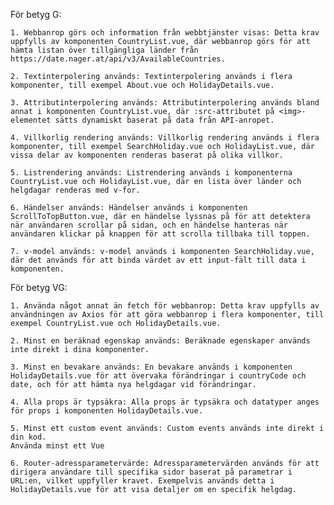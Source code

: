 För betyg G:

    1. Webbanrop görs och information från webbtjänster visas: Detta krav uppfylls av komponenten CountryList.vue, där webbanrop görs för att hämta listan över tillgängliga länder från https://date.nager.at/api/v3/AvailableCountries.

    2. Textinterpolering används: Textinterpolering används i flera komponenter, till exempel About.vue och HolidayDetails.vue.

    3. Attributinterpolering används: Attributinterpolering används bland annat i komponenten CountryList.vue, där :src-attributet på <img>-elementet sätts dynamiskt baserat på data från API-anropet.

    4. Villkorlig rendering används: Villkorlig rendering används i flera komponenter, till exempel SearchHoliday.vue och HolidayList.vue, där vissa delar av komponenten renderas baserat på olika villkor.

    5. Listrendering används: Listrendering används i komponenterna CountryList.vue och HolidayList.vue, där en lista över länder och helgdagar renderas med v-for.

    6. Händelser används: Händelser används i komponenten ScrollToTopButton.vue, där en händelse lyssnas på för att detektera när användaren scrollar på sidan, och en händelse hanteras när användaren klickar på knappen för att scrolla tillbaka till toppen.

    7. v-model används: v-model används i komponenten SearchHoliday.vue, där det används för att binda värdet av ett input-fält till data i komponenten.

För betyg VG:

    1. Använda något annat än fetch för webbanrop: Detta krav uppfylls av användningen av Axios för att göra webbanrop i flera komponenter, till exempel CountryList.vue och HolidayDetails.vue.

    2. Minst en beräknad egenskap används: Beräknade egenskaper används inte direkt i dina komponenter.

    3. Minst en bevakare används: En bevakare används i komponenten HolidayDetails.vue för att övervaka förändringar i countryCode och date, och för att hämta nya helgdagar vid förändringar.

    4. Alla props är typsäkra: Alla props är typsäkra och datatyper anges för props i komponenten HolidayDetails.vue.

    5. Minst ett custom event används: Custom events används inte direkt i din kod.
    Använda minst ett Vue

    6. Router-adressparametervärde: Adressparametervärden används för att dirigera användare till specifika sidor baserat på parametrar i URL:en, vilket uppfyller kravet. Exempelvis används detta i HolidayDetails.vue för att visa detaljer om en specifik helgdag.
